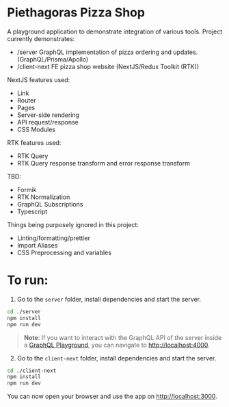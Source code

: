 # Piethagoras Pizza Shop
A playground application to demonstrate integration of various tools. Project currently demonstrates:
- /server GraphQL implementation of pizza ordering and updates. (GraphQL/Prisma/Apollo)
- /client-next FE pizza shop website (NextJS/Redux Toolkit (RTK))

NextJS features used:
- Link
- Router
- Pages
- Server-side rendering
- API request/response
- CSS Modules

RTK features used:
- RTK Query
- RTK Query response transform and error response transform

TBD:
- Formik
- RTK Normalization
- GraphQL Subscriptions
- Typescript

Things being purposely ignored in this project:
- Linting/formatting/prettier
- Import Aliases
- CSS Preprocessing and variables

# To run:
1. Go to the `server` folder, install dependencies and start the server. 

```sh
cd ./server
npm install
npm run dev
```
> **Note**: If you want to interact with the GraphQL API of the server inside a [GraphQL Playground](https://github.com/prisma/graphql-playground), you can navigate to [http://localhost:4000](http://localhost:4000).


2. Go to the `client-next` folder, install dependencies and start the server. 

```sh
cd ./client-next
npm install
npm run dev
```

You can now open your browser and use the app on [http://localhost:3000](http://localhost:3000).
